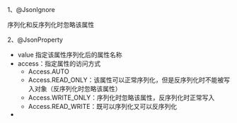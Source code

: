 1、@JsonIgnore

序列化和反序列化时忽略该属性

2、@JsonProperty

- value	指定该属性序列化后的属性名称
- access：指定属性的访问方式
  - Access.AUTO
  - Access.READ_ONLY：该属性可以正常序列化，但是反序列化时不能被写入对象（反序列化时忽略该属性）
  - Access.WRITE_ONLY：序列化时忽略该属性，反序列化时正常写入
  - Access.READ_WRITE：既可以序列化又可以反序列化
- 

